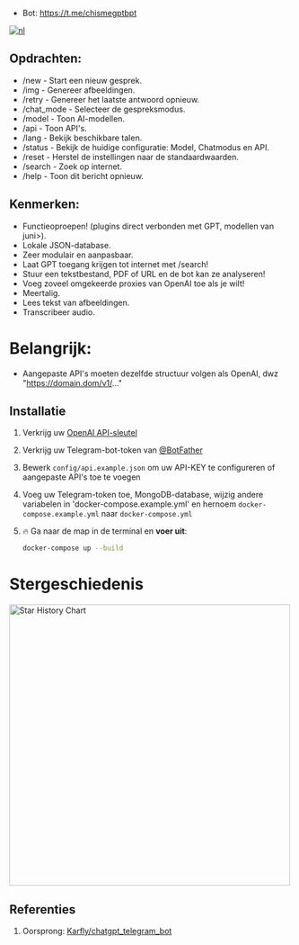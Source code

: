 - Bot: https://t.me/chismegptbpt

[![nl](https://img.shields.io/badge/Variabelen-nl-red)](https://gg.resisto.rodeo/yo/chatgpTG/src/branch/main/docs/variables/nl.md)

## Opdrachten:
- /new - Start een nieuw gesprek.
- /img - Genereer afbeeldingen.
- /retry - Genereer het laatste antwoord opnieuw.
- /chat_mode - Selecteer de gespreksmodus.
- /model - Toon AI-modellen.
- /api - Toon API's.
- /lang - Bekijk beschikbare talen.
- /status - Bekijk de huidige configuratie: Model, Chatmodus en API.
- /reset - Herstel de instellingen naar de standaardwaarden.
- /search - Zoek op internet.
- /help - Toon dit bericht opnieuw.

## Kenmerken:
- Functieoproepen! (plugins direct verbonden met GPT, modellen van juni>).
- Lokale JSON-database.
- Zeer modulair en aanpasbaar.
- Laat GPT toegang krijgen tot internet met /search!
- Stuur een tekstbestand, PDF of URL en de bot kan ze analyseren!
- Voeg zoveel omgekeerde proxies van OpenAI toe als je wilt!
- Meertalig.
- Lees tekst van afbeeldingen.
- Transcribeer audio.

# Belangrijk:
- Aangepaste API's moeten dezelfde structuur volgen als OpenAI, dwz "https://domain.dom/v1/..."

## Installatie
1. Verkrijg uw [OpenAI API-sleutel](https://openai.com/api/)

2. Verkrijg uw Telegram-bot-token van [@BotFather](https://t.me/BotFather)

3. Bewerk `config/api.example.json` om uw API-KEY te configureren of aangepaste API's toe te voegen

4. Voeg uw Telegram-token toe, MongoDB-database, wijzig andere variabelen in 'docker-compose.example.yml' en hernoem `docker-compose.example.yml` naar `docker-compose.yml`

5. 🔥 Ga naar de map in de terminal en **voer uit**:
    ```bash
    docker-compose up --build
    ```
# Stergeschiedenis

<a href="https://gg.resisto.rodeo/yo/chatgpTG"><img width="500" alt="Star History Chart" src="https://api.star-history.com/svg?repos=soyelmismo/chatgpTG&type=Date"></a> 

## Referenties
1. Oorsprong: <a href="https://github.com/karfly/chatgpt_telegram_bot" alt="Karfly">Karfly/chatgpt_telegram_bot</a>